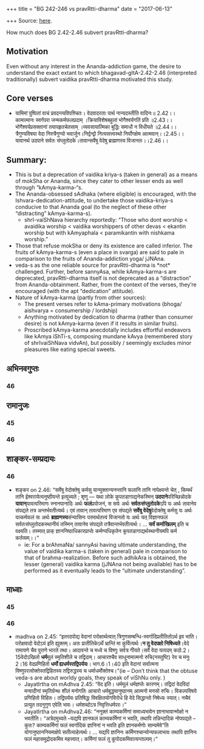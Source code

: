 +++
title = "BG 242-246 vs pravRtti-dharma"
date = "2017-06-13"

+++
Source: [here](https://agnimaan.wordpress.com/2017/06/13/how-much-does-bg-2-42-2-46-subvert-pravrtti-dharma/).

How much does BG 2.42-2.46 subvert pravRtti-dharma?

## Motivation

Even without any interest in the Ananda-addiction game, the desire to
understand the exact extant to which bhagavad-gItA-2.42-2.46
(interpreted traditionally) subvert vaidika pravRtti-dharma motivated
this study.

## Core verses

-   यामिमां पुष्पितां वाचं प्रवदन्त्यविपश्चितः। वेदवादरताः पार्थ
    नान्यदस्तीति वादिनः॥ 2.42।।  
    कामात्मानः स्वर्गपरा जन्मकर्मफलप्रदाम् ।क्रियाविशेषबहुलां
    भोगैश्वर्यगतिं प्रति ॥2.43।।  
    भोगैश्वर्यप्रसक्तानां तयापहृतचेतसाम् ।व्यवसायात्मिका बुद्धिः समाधौ
    न विधीयते ॥2.44।।  
    त्रैगुण्यविषया वेदा निस्त्रैगुण्यो भवार्जुन।निर्द्वन्द्वो
    नित्यसत्त्वस्थो निर्योगक्षेम आत्मवान्।।2.45।।  
    यावानर्थ उदपाने सर्वतः संप्लुतोदके।तावान्सर्वेषु वेदेषु ब्राह्मणस्य
    विजानतः।।2.46।।

## Summary:

-   This is but a deprecation of vaidika kriya-s (taken in general) as a
    means of mokSha or Ananda, since they cater to other lesser ends as
    well through “kAmya-karma-“s.
-   The Ananda-obsessed sAdhaka (where eligible) is encouraged, with the
    Ishvara-dedication-attitude, to undertake those vaidika-kriya-s
    conducive to that Ananda goal (to the neglect of these other
    “distracting” kAmya-karma-s).
    -   shrI-vaiShNava hierarchy reportedly: “Those who dont worship \<
        avaidika worship \< vaidika worshippers of other devas \<
        ekantin worship but with kAmyaphala \< paramikantin with
        nishkama worship.”
-   Those that refuse mokSha or deny its existence are called
    inferior. The fruits of kAmya-karma-s (even a place in svarga) are
    said to pale in comparison to the fruits of Ananda-addiction yoga/
    jJNAna.
-   veda-s as the one reliable source for pravRtti-dharma is \*not\*
    challenged. Further, before sannyAsa, while kAmya-karma-s are
    deprecated, pravRtti-dharma itself is not deprecated as a
    “distraction” from Ananda-obtainment. Rather, from the context of
    the verses, they’re encouraged (with the apt “dedication” attitude).
-   Nature of kAmya-karma (partly from other sources):
    -   The present verses refer to kAma-primary motivations (bhoga/
        aishvarya = consumership / lordship)
    -   Anything motivated by dedication to dharma (rather than consumer
        desire) is not kAmya-karma (even if it results in similar
        fruits).
    -   Proscribed kAmya-karma anecdotally includes effortful endeavors
        like kAmya iShTi-s, composing mundane kAvya (remembered story of
        shrIvaiShNava vidvAn), but possibly / seemingly excludes minor
        pleasures like eating special sweets.

## अभिनवगुप्तः
### 46
<div class="js_include collapsed" url="/mahAbhAratam/vyAsaH/shlokashaH/06-bhIShma-parva/03-bhagavad-gItA-parva/saMskRtam/abhinava-guptaH/mUlam/02_sAnkhya-yogaH_sarva-/45_traiguNyaviShayA_.md"  newLevelForH1="3" title="(सं) अभिनव-गुप्तः मूलम्" newLevelForH1="3" > </div>

## रामानुजः
### 45
<div class="js_include collapsed" url="/mahAbhAratam/vyAsaH/shlokashaH/06-bhIShma-parva/03-bhagavad-gItA-parva/saMskRtam/rAmAnujaH/mUlam/02_sAnkhya-yogaH_sarva-/45_traiguNyaviShayA_.md"  newLevelForH1="3" title="(सं) रामानुजः मूलम्" newLevelForH1="3" > </div>

### 46
<div class="js_include collapsed" url="/mahAbhAratam/vyAsaH/shlokashaH/06-bhIShma-parva/03-bhagavad-gItA-parva/saMskRtam/rAmAnujaH/mUlam/02_sAnkhya-yogaH_sarva-/46_yAvAnartha_udapAn.md"  newLevelForH1="3" title="(सं) रामानुजः मूलम्" newLevelForH1="3" > </div>


## शाङ्कर-सम्प्रदायः
### 46
<div class="js_include collapsed" url="/mahAbhAratam/vyAsaH/shlokashaH/06-bhIShma-parva/03-bhagavad-gItA-parva/saMskRtam/shankaraH/mUlam/02_sAnkhya-yogaH_sarva-/45_traiguNyaviShayA_.md"  newLevelForH1="3" title="(सं) शङ्करः मूलम्" newLevelForH1="3" > </div>

- शङ्कर on 2.46: “सर्वेषु वेदोक्तेषु कर्मसु यान्युक्तान्यनन्तानि फलानि
    तानि नापेक्ष्यन्ते चेत् , किमर्थं तानि ईश्वरायेत्यनुष्ठीयन्ते
    इत्युच्यते ; शृणु — यथा लोके कूपतडागाद्यनेकस्मिन्
    **उदपाने**परिच्छिन्नोदके **यावान्**यावत्परिमाणः स्नानपानादिः
    अर्थः **फलं**प्रयोजनं, स सर्वः अर्थः **सर्वतःसंप्लुतोदके**ऽपि
    यः अर्थः तावानेव संपद्यते तत्र अन्तर्भवतीत्यर्थः। एवं तावान्
    तावत्परिमाण एव संपद्यते **सर्वेषु वेदेषु**वेदोक्तेषु कर्मसु यः
    अर्थः यत्कर्मफलं सः अर्थः **ब्राह्मणस्य**संन्यासिनः
    परमार्थतत्त्वं विजानतो यः अर्थः यत् विज्ञानफलं
    सर्वतःसंप्लुतोदकस्थानीयं तस्मिन् तावानेव संपद्यते
    तत्रैवान्तर्भवतीत्यर्थः। … **सर्वं कर्माखिलम्** इति च वक्ष्यति।
    तस्मात् प्राक् ज्ञाननिष्ठाधिकारप्राप्तेः कर्मण्यधिकृतेन
    कूपतडागाद्यर्थस्थानीयमपि कर्म कर्तव्यम्।।”
    -   ie: For a brAhmaNa/ sannyAsi having ultimate understanding, the
        value of vaidika karma-s (taken in general) pale in comparison
        to that of brahma-realization. Before such adhikAra is obtained,
        the lesser (general) vaidika karma (jJNAna not being available)
        has to be performed as it eventually leads to the “ultimate
        understanding”.


## माध्वाः
### 45
<div class="js_include collapsed" url="/mahAbhAratam/vyAsaH/shlokashaH/06-bhIShma-parva/03-bhagavad-gItA-parva/saMskRtam/madhvaH/mUlam/02_sAnkhya-yogaH_sarva-/45_traiguNyaviShayA_.md"  newLevelForH1="3" title="(सं) मध्वः मूलम्" newLevelForH1="3" > </div>
<div class="js_include collapsed" url="/mahAbhAratam/vyAsaH/shlokashaH/06-bhIShma-parva/03-bhagavad-gItA-parva/saMskRtam/madhvaH/jayatIrthaH/02_sAnkhya-yogaH_sarva-/45_traiguNyaviShayA_.md"  newLevelForH1="3" title="(सं) मध्वः जयतीर्थः" newLevelForH1="3" > </div>


### 46
<div class="js_include collapsed" url="/mahAbhAratam/vyAsaH/shlokashaH/06-bhIShma-parva/03-bhagavad-gItA-parva/saMskRtam/madhvaH/mUlam/02_sAnkhya-yogaH_sarva-/46_yAvAnartha_udapAn.md"  newLevelForH1="3" title="(सं) मध्वः मूलम्" newLevelForH1="3" > </div>
<div class="js_include collapsed" url="/mahAbhAratam/vyAsaH/shlokashaH/06-bhIShma-parva/03-bhagavad-gItA-parva/saMskRtam/madhvaH/jayatIrthaH/02_sAnkhya-yogaH_sarva-/46_yAvAnartha_udapAn.md"  newLevelForH1="3" title="(सं) मध्वः जयतीर्थः" newLevelForH1="3" > </div>

- madhva on 2.45: “इतरदपोद्य वेदानां परोक्षार्थत्वात्
    त्रिगुणसम्बन्धि-स्वर्गादिप्रतीतितोऽर्थ इव भाति। परोक्षवादो वेदोऽयं
    इति ह्युक्तम्। अतः प्रातीतिकेऽर्थे भ्रान्तिं मा कुर्वित्यर्थः।**न
    तु वेदपक्षो निषिध्यते**।वेदे रामायणे चैव पुराणे भारते तथा। आदावन्ते
    च मध्ये च विष्णुः सर्वत्र गीयते।सर्वे वेदा यत्पदम्
    कठो.2।15वेदोऽखिलो **धर्म**मूलं स्मृतिशीले च तद्विदाम्। आचारश्चैव
    साधूनामात्मनो रुचि(नस्तुष्टि) रेव च मनुः 2।16 वेदप्रणिहितो **धर्मो
    ह्यधर्मस्तद्विपर्ययः**। भाग.6।1।40 इति वेदानां सर्वात्मना
    विष्णुपरत्वोक्तेस्तद्विहितस्य तद्विरुद्धस्य च
    धर्माधर्मोक्तेश्च।”(ie – Don’t think that the obtuse veda-s are
    about worldy goals, they speak of viShNu only. )
    -   JayatIrtha on mAdhva 2.45: “वेद इति। धर्ममूलं धर्मज्ञप्तेः
        कारणम्। तद्विदां वेदविदां मन्वादीनां स्मृतिर्ग्रन्थः शीलं
        मनोगतिः आचारो धर्मबुद्ध्यानुष्ठानम् आत्मनो मनसो रुचिः।
        विकल्पविषये प्रणिहितो विहितः। तद्विपर्ययः प्रतिषिद्धः
        विवक्षितयोगविरोधे हि वेदे सिद्धान्तो निषेध्यः स्यात्। नचैवं
        प्रत्युत तदनुगुण एवेति भावः। धर्मशब्दोऽत्र निवृत्तिधर्मपरः।”
    -   JayatIrtha on mAdhva2.46: ”ननूक्तं काम्यकर्मिणां समाध्यभावेन
        ज्ञानाभावान्मोक्षो न भवतीति। “अत्रेदमुच्यते –यद्यपि ज्ञानफलं
        काम्यकर्मिणां न भवति, तथापि तन्निन्दादिकं नोपपद्यते – कुतः?
        काम्यकर्मिणां फलं स्वर्गादिकं ज्ञानिनां न भवति इति ज्ञानकर्मणोः
        साम्यमेवे”ति योगानुष्ठाननियमाक्षेपे सतीत्याहेत्यर्थः। … यद्यपि
        ज्ञानिनः कर्मिणश्चान्योन्यफलाभावः तथापि ज्ञानिनः फलं
        महासमुद्रोदकमिव महत्त्वात्। कर्मिणां फलं तु
        कूपोदकमिवात्यन्ताल्पम्।”

